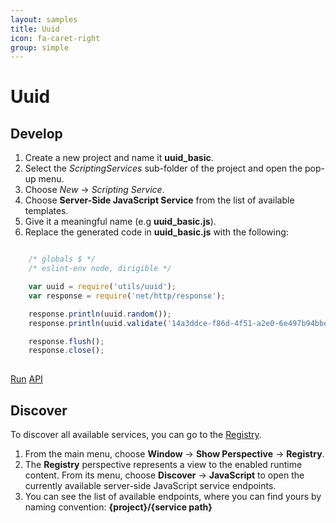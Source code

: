 ```yaml
---
layout: samples
title: Uuid
icon: fa-caret-right
group: simple
---
```


Uuid
===

Develop
--

1. Create a new project and name it **uuid_basic**.
2. Select the *ScriptingServices* sub-folder of the project and open the pop-up menu.
3. Choose *New* -> *Scripting Service*.
4. Choose **Server-Side JavaScript Service** from the list of available templates.
5. Give it a meaningful name (e.g **uuid_basic.js**).
6. Replace the generated code in **uuid_basic.js** with the following:

```javascript

	/* globals $ */
	/* eslint-env node, dirigible */

	var uuid = require('utils/uuid');
	var response = require('net/http/response');

	response.println(uuid.random());
	response.println(uuid.validate('14a3ddce-f86d-4f51-a2e0-6e497b94bbe5'));

	response.flush();
	response.close();
		
```

<div class="btn-toolbar pull-right">
	<a class="btn btn-warning" href="http://dirigible.eclipse.org/services/ui/anonymous.html?git=https://github.com/dirigiblelabs/sample_utils_uuid_basic.git">Run</a>
	<a class="btn btn-info" href="http://www.dirigible.io/api/utils_uuid.html">API</a>
</div>

Discover
--
To discover all available services, you can go to the [Registry](../help/registry.html).

1. From the main menu, choose **Window** -> **Show Perspective** -> **Registry**.
2. The **Registry** perspective represents a view to the enabled runtime content. From its menu, choose **Discover** -> **JavaScript** to open the currently available server-side JavaScript service endpoints.
3. You can see the list of available endpoints, where you can find yours by naming convention: **{project}/{service path}**
